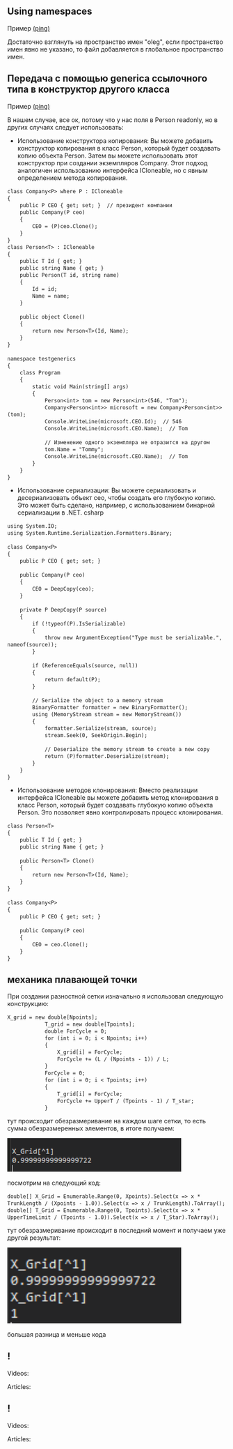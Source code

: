 ## Using namespaces
Пример [(ping)][token1]

Достаточно взглянуть на пространство имен "oleg", если пространство имен явно не указано, то файл добавляется в глобальное пространство имен.


## Передача с помощью generica ссылочного типа в конструктор другого класса
Пример [(ping)][token2]

В нашем случае, все ок, потому что у нас поля в Person readonly, но в других случаях следует использовать:
* Использование конструктора копирования:
Вы можете добавить конструктор копирования в класс Person, который будет создавать копию объекта Person. Затем вы можете использовать этот конструктор при создании экземпляров Company. Этот подход аналогичен использованию интерфейса ICloneable, но с явным определением метода копирования.
```
class Company<P> where P : ICloneable
{
    public P CEO { get; set; }  // президент компании
    public Company(P ceo)
    {
        CEO = (P)ceo.Clone();
    }
}
class Person<T> : ICloneable
{
    public T Id { get; }
    public string Name { get; }
    public Person(T id, string name)
    {
        Id = id;
        Name = name;
    }

    public object Clone()
    {
        return new Person<T>(Id, Name);
    }
}

namespace testgenerics
{
    class Program
    {
        static void Main(string[] args)
        {
            Person<int> tom = new Person<int>(546, "Tom");
            Company<Person<int>> microsoft = new Company<Person<int>>(tom);
            Console.WriteLine(microsoft.CEO.Id);  // 546
            Console.WriteLine(microsoft.CEO.Name);  // Tom

            // Изменение одного экземпляра не отразится на другом
            tom.Name = "Tommy";
            Console.WriteLine(microsoft.CEO.Name);  // Tom
        }
    }
}
```

* Использование сериализации:
Вы можете сериализовать и десериализовать объект ceo, чтобы создать его глубокую копию. Это может быть сделано, например, с использованием бинарной сериализации в .NET.
csharp
```
using System.IO;
using System.Runtime.Serialization.Formatters.Binary;

class Company<P>
{
    public P CEO { get; set; }

    public Company(P ceo)
    {
        CEO = DeepCopy(ceo);
    }

    private P DeepCopy(P source)
    {
        if (!typeof(P).IsSerializable)
        {
            throw new ArgumentException("Type must be serializable.", nameof(source));
        }

        if (ReferenceEquals(source, null))
        {
            return default(P);
        }

        // Serialize the object to a memory stream
        BinaryFormatter formatter = new BinaryFormatter();
        using (MemoryStream stream = new MemoryStream())
        {
            formatter.Serialize(stream, source);
            stream.Seek(0, SeekOrigin.Begin);

            // Deserialize the memory stream to create a new copy
            return (P)formatter.Deserialize(stream);
        }
    }
}
```
* Использование методов клонирования:
Вместо реализации интерфейса ICloneable вы можете добавить метод клонирования в класс Person, который будет создавать глубокую копию объекта Person. Это позволяет явно контролировать процесс клонирования.
```
class Person<T>
{
    public T Id { get; }
    public string Name { get; }

    public Person<T> Clone()
    {
        return new Person<T>(Id, Name);
    }
}

class Company<P>
{
    public P CEO { get; set; }

    public Company(P ceo)
    {
        CEO = ceo.Clone();
    }
}
```
## механика плавающей точки     

При создании разностной сетки изначально я использовал следующую конструкцию:

```
X_grid = new double[Npoints];
            T_grid = new double[Tpoints];
            double ForCycle = 0;
            for (int i = 0; i < Npoints; i++)
            {
                X_grid[i] = ForCycle;
                ForCycle += (L / (Npoints - 1)) / L;
            }
            ForCycle = 0;
            for (int i = 0; i < Tpoints; i++)
            {
                T_grid[i] = ForCycle;
                ForCycle += UpperT / (Tpoints - 1) / T_star;
            }
```
тут происходит обезразмеривание на каждом шаге сетки, то есть сумма обезразмеренных элементов, в итоге получаем:
<p float="center">
  <img src="https://github.com/smh12355/archive/blob/master/imges/f1.PNG" width="400" >
</p>
посмотрим на следующий код:

```
double[] X_Grid = Enumerable.Range(0, Xpoints).Select(x => x * TrunkLength / (Xpoints - 1.0)).Select(x => x / TrunkLength).ToArray();
double[] T_Grid = Enumerable.Range(0, Tpoints).Select(x => x * UpperTimeLimit / (Tpoints - 1.0)).Select(x => x / T_Star).ToArray();
```
тут обезразмеривание происходит в последний момент и получаем уже другой результат:
<p float="center">
  <img src="https://github.com/smh12355/archive/blob/master/imges/f2.PNG" width="400" >
</p>
большая разница и меньше кода

## !    

Videos:

Articles:
## !    

Videos:

Articles:

[//]: # (LINKS)
[token1]:../generics/CustomClass.cs
[token2]:../generics/Program.cs
